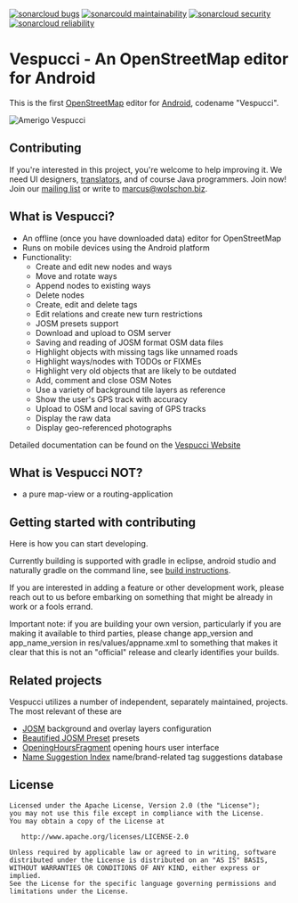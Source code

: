 [![sonarcloud bugs](https://sonarcloud.io/api/project_badges/measure?project=osmeditor4android&metric=bugs)](https://sonarcloud.io/component_measures?id=osmeditor4android&metric=bugs) [![sonarcould maintainability](https://sonarcloud.io/api/project_badges/measure?project=osmeditor4android&metric=sqale_rating)](https://sonarcloud.io/component_measures?id=osmeditor4android&metric=Maintainability) [![sonarcloud security](https://sonarcloud.io/api/project_badges/measure?project=osmeditor4android&metric=security_rating)](https://sonarcloud.io/component_measures?id=osmeditor4android&metric=Security) [![sonarcloud reliability](https://sonarcloud.io/api/project_badges/measure?project=osmeditor4android&metric=reliability_rating)](https://sonarcloud.io/component_measures?id=osmeditor4android&metric=Reliability)

# Vespucci - An OpenStreetMap editor for Android

This is the first [OpenStreetMap][openstreetmap] editor for
[Android][android], codename "Vespucci".


![Amerigo Vespucci](http://vespucci.io/180px-Amerigo_Vespucci.jpg "Amerigo Vespucci")


## Contributing

If you're interested in this project, you're welcome to help improving it. We
need UI designers, [translators](TRANSLATIONS.md), and of course Java programmers. Join now! Join
our [mailing list][mailinglist] or write to marcus@wolschon.biz.


## What is Vespucci?

* An offline (once you have downloaded data) editor for OpenStreetMap
* Runs on mobile devices using the Android platform
* Functionality:
    * Create and edit new nodes and ways
    * Move and rotate ways
    * Append nodes to existing ways
    * Delete nodes
    * Create, edit and delete tags
    * Edit relations and create new turn restrictions
    * JOSM presets support
    * Download and upload to OSM server
    * Saving and reading of JOSM format OSM data files
    * Highlight objects with missing tags like unnamed roads
    * Highlight ways/nodes with TODOs or FIXMEs
    * Highlight very old objects that are likely to be outdated
    * Add, comment and close OSM Notes
    * Use a variety of background tile layers as reference
    * Show the user's GPS track with accuracy
    * Upload to OSM and local saving of GPS tracks
    * Display the raw data
    * Display geo-referenced photographs
    
Detailed documentation can be found on the [Vespucci Website](https://vespucci.io/)


## What is Vespucci NOT?

* a pure map-view or a routing-application

## Getting started with contributing

Here is how you can start developing.

Currently building is supported with gradle in eclipse, android studio and naturally gradle on the command line, see [build instructions](BUILDING.md).

If you are interested in adding a feature or other development work, please reach out to us before embarking on something that might be already in work or a fools errand. 

Important note: if you are building your own version, particularly if you are making it available to third parties, please change app_version and app_name_version in res/values/appname.xml to something that makes it clear that this is not an "official" release and clearly identifies your builds.

## Related projects

Vespucci utilizes a number of independent, separately maintained, projects. The most relevant of these are

* [JOSM](https://josm.openstreetmap.de/wiki/Maps) background and overlay layers configuration
* [Beautified JOSM Preset](https://github.com/simonpoole/beautified-JOSM-preset) presets
* [OpeningHoursFragment](https://github.com/simonpoole/OpeningHoursFragment) opening hours user interface
* [Name Suggestion Index](https://github.com/osmlab/name-suggestion-index) name/brand-related tag suggestions database

## License

    Licensed under the Apache License, Version 2.0 (the "License");
    you may not use this file except in compliance with the License.
    You may obtain a copy of the License at

       http://www.apache.org/licenses/LICENSE-2.0

    Unless required by applicable law or agreed to in writing, software
    distributed under the License is distributed on an "AS IS" BASIS,
    WITHOUT WARRANTIES OR CONDITIONS OF ANY KIND, either express or implied.
    See the License for the specific language governing permissions and
    limitations under the License.


[openstreetmap]: http://www.openstreetmap.org
[android]: http://developer.android.com
[mailinglist]: http://groups.google.de/group/osmeditor4android
[josm]: http://wiki.openstreetmap.org/wiki/JOSM


